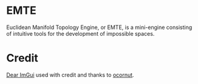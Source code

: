 # EMTE
Euclidean Manifold Topology Engine, or EMTE, is a mini-engine consisting of intuitive tools for the development of impossible spaces.
# Credit
[Dear ImGui](https://github.com/ocornut/imgui/) used with credit and thanks to [ocornut](https://github.com/ocornut/).
